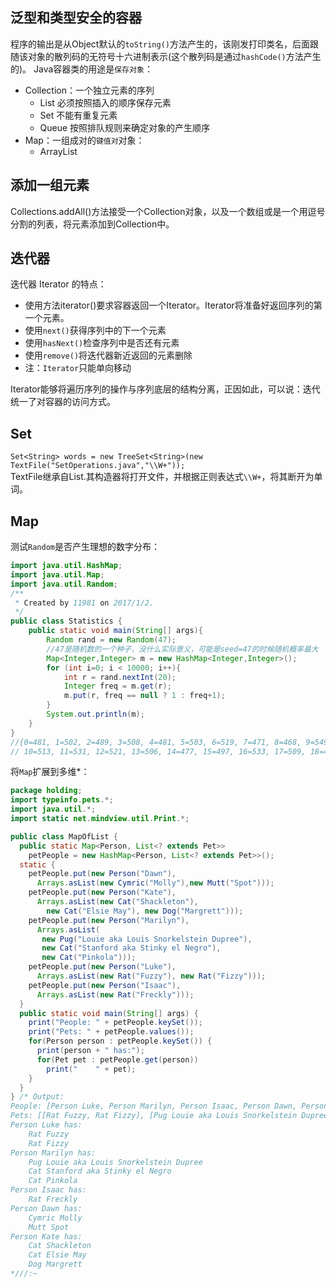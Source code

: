 泛型和类型安全的容器
-------------
程序的输出是从Object默认的`toString()`方法产生的，该刚发打印类名，后面跟随该对象的散列码的无符号十六进制表示(这个散列码是通过`hashCode()`方法产生的)。
Java容器类的用途是`保存对象`：

* Collection：一个独立元素的序列
     * List 必须按照插入的顺序保存元素
     * Set 不能有重复元素
     * Queue 按照排队规则来确定对象的产生顺序
* Map：一组成对的`键值对`对象：
     * ArrayList

添加一组元素
----------
Collections.addAll()方法接受一个Collection对象，以及一个数组或是一个用逗号分割的列表，将元素添加到Collection中。

迭代器
----------
迭代器 Iterator 的特点：

* 使用方法iterator()要求容器返回一个Iterator。Iterator将准备好返回序列的第一个元素。
* 使用`next()`获得序列中的下一个元素
* 使用`hasNext()`检查序列中是否还有元素
* 使用`remove()`将迭代器新近返回的元素删除
* 注：`Iterator`只能单向移动

Iterator能够将遍历序列的操作与序列底层的结构分离，正因如此，可以说：迭代统一了对容器的访问方式。


Set
--------
`Set<String> words = new TreeSet<String>(new TextFile("SetOperations.java","\\W+"));`  
TextFile继承自List<String>.其构造器将打开文件，并根据正则表达式`\\W+`，将其断开为单词。

Map
--------
测试`Random`是否产生理想的数字分布：

```java
import java.util.HashMap;
import java.util.Map;
import java.util.Random;
/**
 * Created by 11981 on 2017/1/2.
 */
public class Statistics {
    public static void main(String[] args){
        Random rand = new Random(47);
        //47是随机数的一个种子，没什么实际意义，可能是seed=47的时候随机概率最大
        Map<Integer,Integer> m = new HashMap<Integer,Integer>();
        for (int i=0; i < 10000; i++){
            int r = rand.nextInt(20);
            Integer freq = m.get(r);
            m.put(r, freq == null ? 1 : freq+1);
        }
        System.out.println(m);
    }
}
//{0=481, 1=502, 2=489, 3=508, 4=481, 5=503, 6=519, 7=471, 8=468, 9=549, 
// 10=513, 11=531, 12=521, 13=506, 14=477, 15=497, 16=533, 17=509, 18=478, 19=464}
```

将`Map`扩展到多维*：

```java
package holding;
import typeinfo.pets.*;
import java.util.*;
import static net.mindview.util.Print.*;

public class MapOfList {
  public static Map<Person, List<? extends Pet>>
    petPeople = new HashMap<Person, List<? extends Pet>>();
  static {
    petPeople.put(new Person("Dawn"),
      Arrays.asList(new Cymric("Molly"),new Mutt("Spot")));
    petPeople.put(new Person("Kate"),
      Arrays.asList(new Cat("Shackleton"),
        new Cat("Elsie May"), new Dog("Margrett")));
    petPeople.put(new Person("Marilyn"),
      Arrays.asList(
       new Pug("Louie aka Louis Snorkelstein Dupree"),
       new Cat("Stanford aka Stinky el Negro"),
       new Cat("Pinkola")));	
    petPeople.put(new Person("Luke"),
      Arrays.asList(new Rat("Fuzzy"), new Rat("Fizzy")));
    petPeople.put(new Person("Isaac"),
      Arrays.asList(new Rat("Freckly")));
  }
  public static void main(String[] args) {
    print("People: " + petPeople.keySet());
    print("Pets: " + petPeople.values());
    for(Person person : petPeople.keySet()) {
      print(person + " has:");
      for(Pet pet : petPeople.get(person))
        print("    " + pet);
    }
  }
} /* Output:	
People: [Person Luke, Person Marilyn, Person Isaac, Person Dawn, Person Kate]
Pets: [[Rat Fuzzy, Rat Fizzy], [Pug Louie aka Louis Snorkelstein Dupree, Cat Stanford aka Stinky el Negro, Cat Pinkola], [Rat Freckly], [Cymric Molly, Mutt Spot], [Cat Shackleton, Cat Elsie May, Dog Margrett]]
Person Luke has:
    Rat Fuzzy
    Rat Fizzy
Person Marilyn has:
    Pug Louie aka Louis Snorkelstein Dupree
    Cat Stanford aka Stinky el Negro
    Cat Pinkola
Person Isaac has:
    Rat Freckly
Person Dawn has:
    Cymric Molly
    Mutt Spot
Person Kate has:
    Cat Shackleton
    Cat Elsie May
    Dog Margrett
*///:~
```

